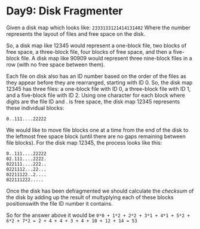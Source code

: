# Day9: Disk Fragmenter
Given a disk map which looks like:
`2333133121414131402`
Where the number represents the layout of files and free space on the disk.

So, a disk map like 12345 would represent a one-block file, two blocks of free space, a three-block file,
four blocks of free space, and then a five-block file. A disk map like 90909 would represent three nine-block
files in a row (with no free space between them).

Each file on disk also has an ID number based on the order of the files as they appear before they are rearranged,
starting with ID 0. So, the disk map 12345 has three files: a one-block file with ID 0, a three-block file with ID 1,
and a five-block file with ID 2. Using one character for each block where digits are the file ID and . is free space,
the disk map 12345 represents these individual blocks:

`0..111....22222`

We would like to move file blocks one at a time from the end of the disk to the leftmost free space block (until there
are no gaps remaining between file blocks). For the disk map 12345, the process looks like this:

```
0..111....22222
02.111....2222.
022111....222..
0221112...22...
02211122..2....
022111222.....
```

Once the disk has been defragmented we should calculate the *checksum* of the disk by adding up the result of multyplying
each of these blocks positionswith the file ID number it contains.

So for the answer above it would be `0*0 + 1*2 + 2*2 + 3*1 + 4*1 + 5*2 + 6*2 + 7*2 = 2 + 4 + 4 + 3 + 4 + 10 + 12 + 14 = 53`
